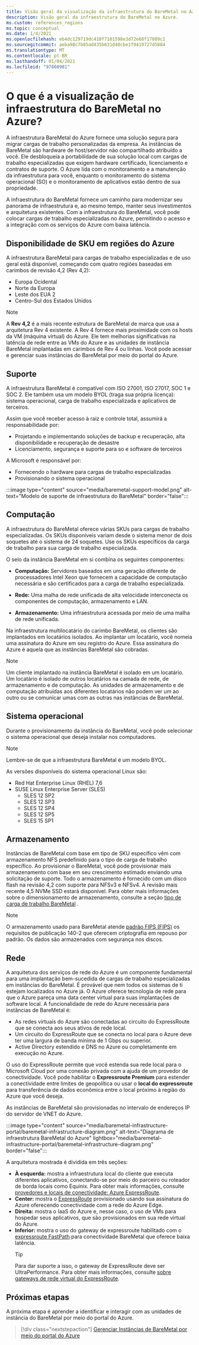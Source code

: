 ```yaml
---
title: Visão geral da visualização da infraestrutura do BareMetal no Azure
description: Visão geral da infraestrutura do BareMetal no Azure.
ms.custom: references_regions
ms.topic: conceptual
ms.date: 1/4/2021
ms.openlocfilehash: eb4dc129719dc410f7101598e3d72e68f17809c1
ms.sourcegitcommit: aeba98c7b85ad435b631d40cbe1f9419727d5884
ms.translationtype: MT
ms.contentlocale: pt-BR
ms.lasthandoff: 01/04/2021
ms.locfileid: "97860981"
---
```

#  <a name="what-is-baremetal-infrastructure-preview-on-azure"></a>O que é a visualização de infraestrutura do BareMetal no Azure?

A infraestrutura BareMetal do Azure fornece uma solução segura para migrar cargas de trabalho personalizadas da empresa. As instâncias de BareMetal são hardware de host/servidor não compartilhado atribuído a você. Ele desbloqueia a portabilidade de sua solução local com cargas de trabalho especializadas que exigem hardware certificado, licenciamento e contratos de suporte. O Azure lida com o monitoramento e a manutenção da infraestrutura para você, enquanto o monitoramento do sistema operacional (SO) e o monitoramento de aplicativos estão dentro de sua propriedade.

A infraestrutura do BareMetal fornece um caminho para modernizar seu panorama de infraestrutura e, ao mesmo tempo, manter seus investimentos e arquitetura existentes. Com a infraestrutura do BareMetal, você pode colocar cargas de trabalho especializadas no Azure, permitindo o acesso e a integração com os serviços do Azure com baixa latência.

## <a name="sku-availability-in-azure-regions"></a>Disponibilidade de SKU em regiões do Azure
A infraestrutura BareMetal para cargas de trabalho especializadas e de uso geral está disponível, começando com quatro regiões baseadas em carimbos de revisão 4,2 (Rev 4,2):
- Europa Ocidental
- Norte da Europa
- Leste dos EUA 2
- Centro-Sul dos Estados Unidos

>[!NOTE]
>A **Rev 4,2** é a mais recente estrutura de BareMetal de marca que usa a arquitetura Rev 4 existente.  A Rev 4 fornece mais proximidade com os hosts da VM (máquina virtual) do Azure. Ele tem melhorias significativas na latência de rede entre as VMs do Azure e as unidades de instância BareMetal implantadas em carimbos de Rev 4 ou linhas.  Você pode acessar e gerenciar suas instâncias do BareMetal por meio do portal do Azure. 

## <a name="support"></a>Suporte
A infraestrutura BareMetal é compatível com ISO 27001, ISO 27017, SOC 1 e SOC 2.  Ele também usa um modelo BYOL (traga sua própria licença): sistema operacional, carga de trabalho especializada e aplicativos de terceiros.  

Assim que você receber acesso à raiz e controle total, assumirá a responsabilidade por:
- Projetando e implementando soluções de backup e recuperação, alta disponibilidade e recuperação de desastre
- Licenciamento, segurança e suporte para so e software de terceiros

A Microsoft é responsável por:
- Fornecendo o hardware para cargas de trabalho especializadas 
- Provisionando o sistema operacional

:::image type="content" source="media/baremetal-support-model.png" alt-text="Modelo de suporte de infraestrutura do BareMetal" border="false":::

## <a name="compute"></a>Computação
A infraestrutura do BareMetal oferece várias SKUs para cargas de trabalho especializadas. Os SKUs disponíveis variam desde o sistema menor de dois soquetes até o sistema de 24 soquetes. Use os SKUs específicos da carga de trabalho para sua carga de trabalho especializada.

O selo da instância BareMetal em si combina os seguintes componentes:

- **Computação:** Servidores baseados em uma geração diferente de processadores Intel Xeon que fornecem a capacidade de computação necessária e são certificados para a carga de trabalho especializada.

- **Rede:** Uma malha de rede unificada de alta velocidade interconecta os componentes de computação, armazenamento e LAN.

- **Armazenamento:** Uma infraestrutura acessada por meio de uma malha de rede unificada.

Na infraestrutura multilocatário do carimbo BareMetal, os clientes são implantados em locatários isolados. Ao implantar um locatário, você nomeia uma assinatura do Azure em seu registro do Azure. Essa assinatura do Azure é aquela que as instâncias BareMetal são cobradas.

>[!NOTE]
>Um cliente implantado na instância BareMetal é isolado em um locatário. Um locatário é isolado de outros locatários na camada de rede, de armazenamento e de computação. As unidades de armazenamento e de computação atribuídas aos diferentes locatários não podem ver um ao outro ou se comunicar umas com as outras nas instâncias de BareMetal.

## <a name="os"></a>Sistema operacional
Durante o provisionamento da instância do BareMetal, você pode selecionar o sistema operacional que deseja instalar nos computadores. 

>[!NOTE]
>Lembre-se de que a infraestrutura BareMetal é um modelo BYOL.

As versões disponíveis do sistema operacional Linux são:
- Red Hat Enterprise Linux (RHEL) 7,6
- SUSE Linux Enterprise Server (SLES)
   - SLES 12 SP2
   - SLES 12 SP3
   - SLES 12 SP4
   - SLES 12 SP5
   - SLES 15 SP1

## <a name="storage"></a>Armazenamento
Instâncias de BareMetal com base em tipo de SKU específico vêm com armazenamento NFS predefinido para o tipo de carga de trabalho específico. Ao provisionar o BareMetal, você pode provisionar mais armazenamento com base em seu crescimento estimado enviando uma solicitação de suporte. Todo o armazenamento é fornecido com um disco flash na revisão 4,2 com suporte para NFSv3 e NFSv4. A revisão mais recente 4,5 NVMe SSD estará disponível. Para obter mais informações sobre o dimensionamento de armazenamento, consulte a seção [tipo de carga de trabalho BareMetal](../../../virtual-machines/workloads/sap/get-started.md) .

>[!NOTE]
>O armazenamento usado para BareMetal atende [padrão FIPS (FIPS)](/microsoft-365/compliance/offering-fips-140-2) os requisitos de publicação 140-2 que oferecem criptografia em repouso por padrão. Os dados são armazenados com segurança nos discos.

## <a name="networking"></a>Rede
A arquitetura dos serviços de rede do Azure é um componente fundamental para uma implantação bem-sucedida de cargas de trabalho especializadas em instâncias do BareMetal. É provável que nem todos os sistemas de ti estejam localizados no Azure já. O Azure oferece tecnologia de rede para que o Azure pareça uma data center virtual para suas implantações de software local. A funcionalidade de rede do Azure necessária para instâncias de BareMetal é:

- As redes virtuais do Azure são conectadas ao circuito do ExpressRoute que se conecta aos seus ativos de rede local.
- Um circuito do ExpressRoute que se conecta no local para o Azure deve ter uma largura de banda mínima de 1 Gbps ou superior.
- Active Directory estendido e DNS no Azure ou completamente em execução no Azure.

O uso do ExpressRoute permite que você estenda sua rede local para o Microsoft Cloud por uma conexão privada com a ajuda de um provedor de conectividade. Você pode habilitar o **Expressroute Premium** para estender a conectividade entre limites de geopolítica ou usar o **local do expressroute** para transferência de dados econômica entre o local próximo à região do Azure que você deseja.

As instâncias de BareMetal são provisionadas no intervalo de endereços IP do servidor de VNET do Azure.

:::image type="content" source="media/baremetal-infrastructure-portal/baremetal-infrastructure-diagram.png" alt-text="Diagrama de infraestrutura BareMetal do Azure" lightbox="media/baremetal-infrastructure-portal/baremetal-infrastructure-diagram.png" border="false":::

A arquitetura mostrada é dividida em três seções:
- **À esquerda:** mostra a infraestrutura local do cliente que executa diferentes aplicativos, conectando-se por meio do parceiro ou roteador de borda locais como Equinix. Para obter mais informações, consulte [provedores e locais de conectividade: Azure ExpressRoute](../../../expressroute/expressroute-locations.md).
- **Center:** mostra o [ExpressRoute](../../../expressroute/expressroute-introduction.md) provisionado usando sua assinatura do Azure oferecendo conectividade com a rede do Azure Edge.
- **Direita:** mostra o IaaS do Azure e, nesse caso, o uso de VMs para hospedar seus aplicativos, que são provisionados em sua rede virtual do Azure.
- **Inferior:** mostra o uso do gateway de expressroute habilitado com o [expressroute FastPath](../../../expressroute/about-fastpath.md) para conectividade BareMetal que oferece baixa latência.   
   >[!TIP]
   >Para dar suporte a isso, o gateway de ExpressRoute deve ser UltraPerformance.  Para obter mais informações, consulte [sobre gateways de rede virtual do ExpressRoute](../../../expressroute/expressroute-about-virtual-network-gateways.md).

## <a name="next-steps"></a>Próximas etapas

A próxima etapa é aprender a identificar e interagir com as unidades de instância do BareMetal por meio do portal do Azure.

> [!div class="nextstepaction"]
> [Gerenciar Instâncias de BareMetal por meio do portal do Azure](baremetal-infrastructure-portal.md)